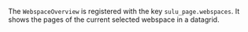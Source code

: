 The `WebspaceOverview` is registered with the key `sulu_page.webspaces`.
It shows the pages of the current selected webspace in a datagrid.
